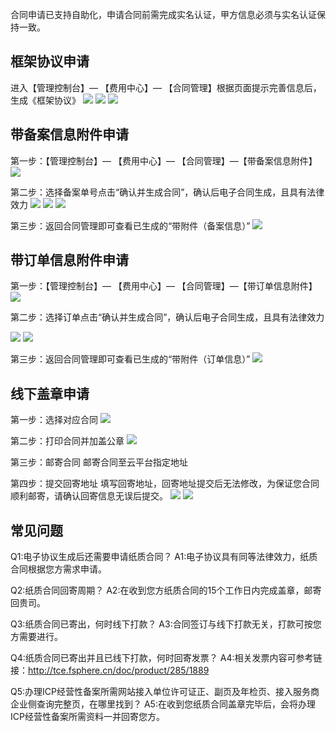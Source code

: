 合同申请已支持自助化，申请合同前需完成实名认证，甲方信息必须与实名认证保持一致。

## 框架协议申请
进入【管理控制台】— 【费用中心】— 【合同管理】根据页面提示完善信息后，生成《框架协议》
![](http://imgcache.tce.fsphere.cn/image/mc.qcloudimg.com/static/img/f62fcd8c98fa2964f73bb4dcfe02b3e3/1.png)
![](http://imgcache.tce.fsphere.cn/image/mc.qcloudimg.com/static/img/e589219fed37f71f67cfe3c18e019651/2.png)
![](http://imgcache.tce.fsphere.cn/image/mc.qcloudimg.com/static/img/e2544bad1b17d643a0965961e54b1fad/3.png)

## 带备案信息附件申请
第一步：【管理控制台】— 【费用中心】— 【合同管理】—【带备案信息附件】
![](http://imgcache.tce.fsphere.cn/image/mc.qcloudimg.com/static/img/ac9adf6425ac07f948a51d1467b912c2/4.png)


第二步：选择备案单号点击“确认并生成合同”，确认后电子合同生成，且具有法律效力
![](http://imgcache.tce.fsphere.cn/image/mc.qcloudimg.com/static/img/d6459bda6754f9a5cf4b537618b77ea5/5.png)
![](http://imgcache.tce.fsphere.cn/image/mc.qcloudimg.com/static/img/d317b0ce834589a5b9233cff1dda7cd0/6.png)
![](http://imgcache.tce.fsphere.cn/image/mc.qcloudimg.com/static/img/770adbb4109c0472679fe654fa38ab44/7.png)


第三步：返回合同管理即可查看已生成的“带附件（备案信息）”
![](http://imgcache.tce.fsphere.cn/image/mc.qcloudimg.com/static/img/33a2cbbcf2bc96efc2d4e46cbc798f3c/8.png)

## 带订单信息附件申请
第一步：【管理控制台】— 【费用中心】— 【合同管理】—【带订单信息附件】
![](http://imgcache.tce.fsphere.cn/image/mc.qcloudimg.com/static/img/abae8a64e9b79b42fcb16882a98adb04/9.png)

第二步：选择订单点击“确认并生成合同”，确认后电子合同生成，且具有法律效力

![](http://imgcache.tce.fsphere.cn/image/mc.qcloudimg.com/static/img/5f216174c419864dea1cb848e899efc9/10.png)
![](http://imgcache.tce.fsphere.cn/image/mc.qcloudimg.com/static/img/64d08643c6dee6e5367163bdc251a348/11.png)

第三步：返回合同管理即可查看已生成的“带附件（订单信息）”
![](http://imgcache.tce.fsphere.cn/image/mc.qcloudimg.com/static/img/62a52a802c840b96de39dfe31aef216a/12.png)


## 线下盖章申请
第一步：选择对应合同
![](http://imgcache.tce.fsphere.cn/image/mc.qcloudimg.com/static/img/bf322003512f8047e50d4169af49dd38/13.png)

第二步：打印合同并加盖公章
![](http://imgcache.tce.fsphere.cn/image/mc.qcloudimg.com/static/img/aaabd923395f38126f01d29758dd72d9/14.png)

第三步：邮寄合同
邮寄合同至云平台指定地址


第四步：提交回寄地址
填写回寄地址，回寄地址提交后无法修改，为保证您合同顺利邮寄，请确认回寄信息无误后提交。
![](http://imgcache.tce.fsphere.cn/image/mc.qcloudimg.com/static/img/7fb48e5a9c68ed47453bfe589dd07c72/15.png)
![](http://imgcache.tce.fsphere.cn/image/mc.qcloudimg.com/static/img/27123afb81c459503290b9f214cfa520/16.png)


## 常见问题
Q1:电子协议生成后还需要申请纸质合同？
A1:电子协议具有同等法律效力，纸质合同根据您方需求申请。

Q2:纸质合同回寄周期？
A2:在收到您方纸质合同的15个工作日内完成盖章，邮寄回贵司。

Q3:纸质合同已寄出，何时线下打款？
A3:合同签订与线下打款无关，打款可按您方需要进行。

Q4:纸质合同已寄出并且已线下打款，何时回寄发票？
A4:相关发票内容可参考链接：http://tce.fsphere.cn/doc/product/285/1889

Q5:办理ICP经营性备案所需网站接入单位许可证正、副页及年检页、接入服务商企业侧查询完整页，在哪里找到？
A5:在收到您纸质合同盖章完毕后，会将办理ICP经营性备案所需资料一并回寄您方。





